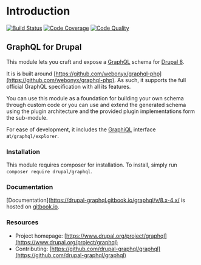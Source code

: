 # Introduction

[![Build Status](https://img.shields.io/travis/drupal-graphql/graphql.svg)](https://travis-ci.org/drupal-graphql/graphql) [![Code Coverage](https://img.shields.io/codecov/c/github/drupal-graphql/graphql.svg)](https://codecov.io/gh/drupal-graphql/graphql) [![Code Quality](https://img.shields.io/scrutinizer/g/drupal-graphql/graphql.svg)](https://scrutinizer-ci.com/g/drupal-graphql/graphql/?branch=8.x-4.x)

## GraphQL for Drupal

This module lets you craft and expose a [GraphQL](http://graphql.org/) schema for [Drupal 8](https://www.drupal.org/8).

It is is built around [https://github.com/webonyx/graphql-php](https://github.com/webonyx/graphql-php). As such, it supports the full official GraphQL specification with all its features.

You can use this module as a foundation for building your own schema through custom code or you can use and extend the generated schema using the plugin architecture and the provided plugin implementations form the sub-module.

For ease of development, it includes the [GraphiQL](https://github.com/graphql/graphiql/) interface at`/graphql/explorer`.

### Installation

This module requires composer for installation. To install, simply run `composer require drupal/graphql`.

### Documentation

[Documentation](https://drupal-graphql.gitbook.io/graphql/v/8.x-4.x/ is hosted on [gitbook.io](http://www.gitbook.io).

### Resources

* Project homepage: [https://www.drupal.org/project/graphql](https://www.drupal.org/project/graphql)
* Contributing: [https://github.com/drupal-graphql/graphql](https://github.com/drupal-graphql/graphql)
